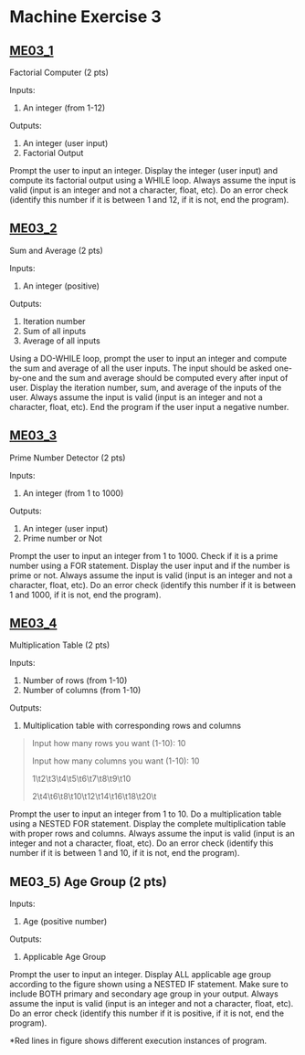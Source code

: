 # Machine Exercise 3

## [ME03_1](me03_1.c)
Factorial Computer (2 pts)

Inputs:

1. An integer (from 1-12)

Outputs:

1. An integer (user input)
2. Factorial Output

Prompt the user to input an integer. Display the integer (user input) and compute its factorial output using a WHILE loop. Always assume the input is valid (input is an integer and not a character, float, etc). Do an error check (identify this number if it is between 1 and 12, if it is not, end the program).

## [ME03_2](me03_2.c)
Sum and Average (2 pts)

Inputs:

1. An integer (positive)

Outputs:

1. Iteration number
2. Sum of all inputs
3. Average of all inputs

Using a DO-WHILE loop, prompt the user to input an integer and compute the sum and average of all the user inputs. The input should be asked one-by-one and the sum and average should be computed every after input of user. Display the iteration number, sum, and average of the inputs of the user. Always assume the input is valid (input is an integer and not a character, float, etc). End the program if the user input a negative number.

## [ME03_3](me03_3.c)
Prime Number Detector (2 pts)

Inputs:

1. An integer (from 1 to 1000)

Outputs:

1. An integer (user input)
2. Prime number or Not

Prompt the user to input an integer from 1 to 1000. Check if it is a prime number using a FOR statement. Display the user input and if the number is prime or not. Always assume the input is valid (input is an integer and not a character, float, etc). Do an error check (identify this number if it is between 1 and 1000, if it is not, end the program).

## [ME03_4](me03_4.c)
Multiplication Table (2 pts)

Inputs:

1. Number of rows (from 1-10)
2. Number of columns (from 1-10)

Outputs:

1. Multiplication table with corresponding rows and columns

> Input how many rows you want (1-10): 10
>
> Input how many columns you want (1-10): 10
>
> 1\t2\t3\t4\t5\t6\t7\t8\t9\t10
>
> 2\t4\t6\t8\t10\t12\t14\t16\t18\t20\t

Prompt the user to input an integer from 1 to 10. Do a multiplication table using a NESTED FOR statement. Display the complete multiplication table with proper rows and columns. Always assume the input is valid (input is an integer and not a character, float, etc). Do an error check (identify this number if it is between 1 and 10, if it is not, end the program).

## ME03_5) Age Group (2 pts)

Inputs:

1. Age (positive number)

Outputs:

1. Applicable Age Group

Prompt the user to input an integer. Display ALL applicable age group according to the figure shown using a NESTED IF statement. Make sure to include BOTH primary and secondary age group in your output. Always assume the input is valid (input is an integer and not a character, float, etc). Do an error check (identify this number if it is positive, if it is not, end the program).

*Red lines in figure shows different execution instances of program.
